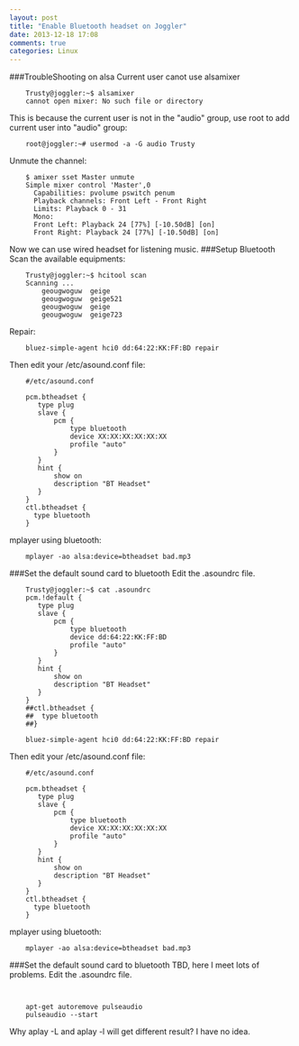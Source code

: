 ```yaml
---
layout: post
title: "Enable Bluetooth headset on Joggler"
date: 2013-12-18 17:08
comments: true
categories: Linux
---
```

###TroubleShooting on alsa
Current user canot use alsamixer

```
	Trusty@joggler:~$ alsamixer 
	cannot open mixer: No such file or directory

```
This is because the current user is not in the "audio" group, use root to add current user into "audio" group:

```
	root@joggler:~# usermod -a -G audio Trusty

```
Unmute the channel:

```
	$ amixer sset Master unmute
	Simple mixer control 'Master',0
	  Capabilities: pvolume pswitch penum
	  Playback channels: Front Left - Front Right
	  Limits: Playback 0 - 31
	  Mono:
	  Front Left: Playback 24 [77%] [-10.50dB] [on]
	  Front Right: Playback 24 [77%] [-10.50dB] [on]

```
Now we can use wired headset for listening music. 
###Setup Bluetooth
Scan the available equipments: 

```
	Trusty@joggler:~$ hcitool scan
	Scanning ...
		geougwoguw  geige 	
		geougwoguw  geige521
		geougwoguw  geige 	
		geougwoguw  geige723

```
Repair:

```
	bluez-simple-agent hci0 dd:64:22:KK:FF:BD repair

```
Then edit your /etc/asound.conf file:

```
	#/etc/asound.conf
	
	pcm.btheadset {
	   type plug
	   slave {
	       pcm {
	           type bluetooth
	           device XX:XX:XX:XX:XX:XX 
	           profile "auto"
	       }   
	   }   
	   hint {
	       show on
	       description "BT Headset"
	   }   
	}
	ctl.btheadset {
	  type bluetooth
	}  

```
mplayer using bluetooth:

```
	mplayer -ao alsa:device=btheadset bad.mp3

```

###Set the default sound card to bluetooth
Edit the .asoundrc file. 

```
	Trusty@joggler:~$ cat .asoundrc    
	pcm.!default {
	   type plug
	   slave {
	       pcm {
	           type bluetooth
	           device dd:64:22:KK:FF:BD
	           profile "auto"
	       }   
	   }   
	   hint {
	       show on
	       description "BT Headset"
	   }   
	}
	##ctl.btheadset {
	##  type bluetooth
	##}
	
	bluez-simple-agent hci0 dd:64:22:KK:FF:BD repair

```
Then edit your /etc/asound.conf file:

```
	#/etc/asound.conf
	
	pcm.btheadset {
	   type plug
	   slave {
	       pcm {
	           type bluetooth
	           device XX:XX:XX:XX:XX:XX 
	           profile "auto"
	       }   
	   }   
	   hint {
	       show on
	       description "BT Headset"
	   }   
	}
	ctl.btheadset {
	  type bluetooth
	}  

```
mplayer using bluetooth:

```
	mplayer -ao alsa:device=btheadset bad.mp3

```

###Set the default sound card to bluetooth
TBD, here I meet lots of problems. 
Edit the .asoundrc file. 

```
	
	
	apt-get autoremove pulseaudio
	pulseaudio --start

```
Why aplay -L and aplay -l will get different result? I have no idea.  
